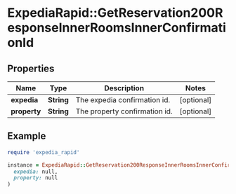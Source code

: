 # ExpediaRapid::GetReservation200ResponseInnerRoomsInnerConfirmationId

## Properties

| Name | Type | Description | Notes |
| ---- | ---- | ----------- | ----- |
| **expedia** | **String** | The expedia confirmation id. | [optional] |
| **property** | **String** | The property confirmation id. | [optional] |

## Example

```ruby
require 'expedia_rapid'

instance = ExpediaRapid::GetReservation200ResponseInnerRoomsInnerConfirmationId.new(
  expedia: null,
  property: null
)
```

